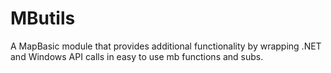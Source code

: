 MButils
=======

A MapBasic module that provides additional functionality by wrapping .NET and Windows API calls in easy to use mb functions and subs.
